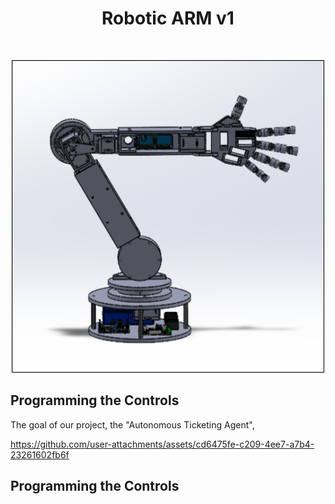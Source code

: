 <div id="top"></div>
<h1 align="center">Robotic ARM v1</h1>
<br />
<div align="center">

</p>
<img src="images\robotCAD(1).png?" width="500" height="500">
</div>

## Programming the Controls

The goal of our project, the "Autonomous Ticketing Agent",

https://github.com/user-attachments/assets/cd6475fe-c209-4ee7-a7b4-23261602fb6f
  
## Programming the Controls

